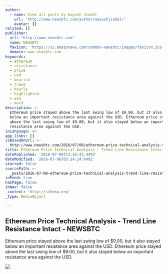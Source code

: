 ```yaml
---
author:
  - name: View all posts by Aayush Jindal
    url: 'http://www.newsbtc.com/author/aayushjindal/'
    avatar: {}
related: []
publisher:
  url: 'http://www.newsbtc.com'
  name: NEWSBTC
  favicon: 'https://s3.amazonaws.com/common-newsbtc/images/favicon.ico'
  domain: www.newsbtc.com
keywords:
  - ethereum
  - resistance
  - price
  - usd
  - bearish
  - trend
  - hourly
  - highlighted
  - eth
  - macd
description: >-
  Ethereum price stayed above the last swing low of $9.00, but it also stayed
  below an important resistance area against the USD. Ethereum price stayed
  above the last swing low of $9.00, but it also stayed below an important
  resistance area against the USD.
inLanguage: en
app_links: []
isBasedOnUrl: >-
  http://www.newsbtc.com/2016/07/08/ethereum-price-technical-analysis-trend-line-resistance-intact/
title: Ethereum Price Technical Analysis - Trend Line Resistance Intact - NEWSBTC
datePublished: '2016-07-08T13:16:43.449Z'
dateModified: '2016-07-08T05:14:24.649Z'
starred: false
sourcePath: >-
  _posts/2016-07-08-ethereum-price-technical-analysis-trend-line-resistance-in.md
inFeed: true
hasPage: false
inNav: false
_context: 'http://schema.org'
_type: MediaObject

---
```

<article style=""><h1>Ethereum Price Technical Analysis - Trend Line Resistance Intact - NEWSBTC</h1><p>Ethereum price stayed above the last swing low of $9.00, but it also stayed below an important resistance area against the USD. Ethereum price stayed above the last swing low of $9.00, but it also stayed below an important resistance area against the USD.</p><img src="http://s3.amazonaws.com/main-newsbtc-images/2016/07/08032556/Ethereum6.png" /></article>